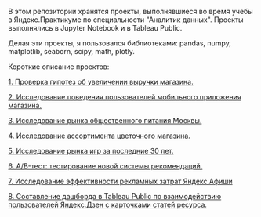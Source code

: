 В этом репозитории хранятся проекты, выполнявшиеся во время учебы в Яндекс.Практикуме по специальности "Аналитик данных". Проекты выполнялись в Jupyter Notebook и в Tableau Public.

Делая эти проекты, я пользовался библиотеками: pandas, numpy, matplotlib, seaborn, scipy, math, plotly.

Короткие описание проектов:

[1. Проверка гипотез об увеличении выручки магазина.](#project1)

[2. Исследование поведения пользователей мобильного приложения магазина.](#project2)

[3. Исследование рынка общественного питания Москвы.](#project3)

[4. Исследование ассортимента цветочного магазина.](#project4)

[5. Исследование рынка игр за последние 30 лет.](#project5)

[6. A/B-тест: тестирование новой системы рекомендаций.](#project6)

[7. Исследование эффективности рекламных затрат Яндекс.Афиши](#project7)

[8. Составление дашборда в Tableau Public по взаимодействию пользователей Яндекс.Дзен с карточками статей ресурса.](#project8)
